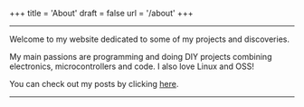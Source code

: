 +++
title = 'About'
draft = false
url = '/about'
+++

---

Welcome to my website dedicated to some of my projects and discoveries.

My main passions are programming and doing DIY projects combining electronics, microcontrollers and code.
I also love Linux and OSS!

You can check out my posts by clicking [here](/posts/).

---
